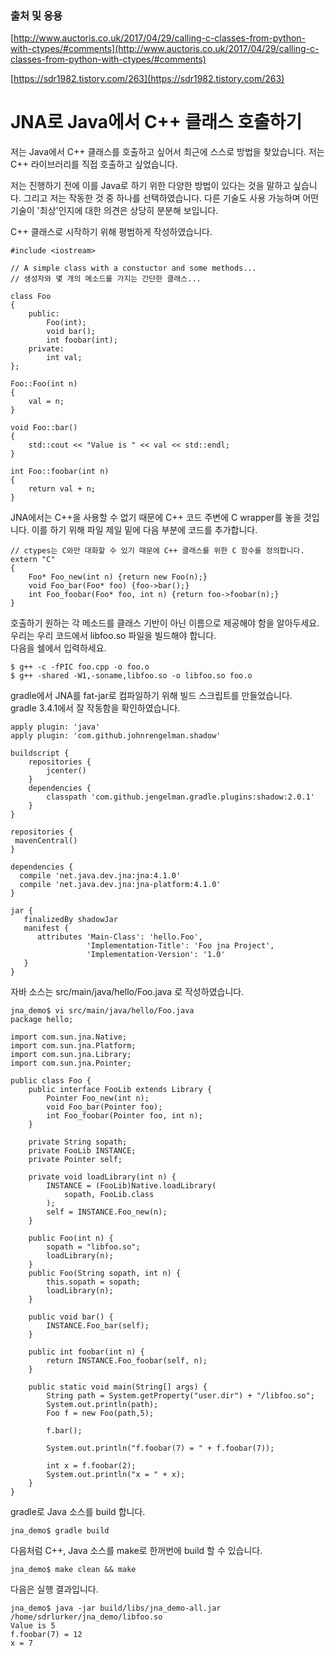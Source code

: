 ### 출처 및 응용

[http://www.auctoris.co.uk/2017/04/29/calling-c-classes-from-python-with-ctypes/#comments](http://www.auctoris.co.uk/2017/04/29/calling-c-classes-from-python-with-ctypes/#comments)

[https://sdr1982.tistory.com/263](https://sdr1982.tistory.com/263)

# JNA로 Java에서 C++ 클래스 호출하기

저는 Java에서 C++ 클래스를 호출하고 싶어서 최근에 스스로 방법을 찾았습니다. 저는 C++ 라이브러리를 직접 호출하고 싶었습니다.

저는 진행하기 전에 이를 Java로 하기 위한 다양한 방법이 있다는 것을 말하고 싶습니다. 그리고 저는 작동한 것 중 하나를 선택하였습니다. 다른 기술도 사용 가능하며 어떤 기술이 '최상'인지에 대한 의견은 상당히 분분해 보입니다.

C++ 클래스로 시작하기 위해 평범하게 작성하였습니다.

```
#include <iostream>

// A simple class with a constuctor and some methods...
// 생성자와 몇 개의 메소드를 가지는 간단한 클래스...

class Foo
{
    public:
        Foo(int);
        void bar();
        int foobar(int);
    private:
        int val;
};

Foo::Foo(int n)
{
    val = n;
}

void Foo::bar()
{
    std::cout << "Value is " << val << std::endl;
}

int Foo::foobar(int n)
{
    return val + n;
}
```

JNA에서는 C++을 사용할 수 없기 때문에 C++ 코드 주변에 C wrapper를 놓을 것입니다. 이를 하기 위해 파일 제일 밑에 다음 부분에 코드를 추가합니다.

```
// ctypes는 C와만 대화할 수 있기 때문에 C++ 클래스를 위한 C 함수를 정의합니다.
extern "C"
{
    Foo* Foo_new(int n) {return new Foo(n);}
    void Foo_bar(Foo* foo) {foo->bar();}
    int Foo_foobar(Foo* foo, int n) {return foo->foobar(n);}
}
```

호출하기 원하는 각 메소드를 클래스 기반이 아닌 이름으로 제공해야 함을 알아두세요.  
우리는 우리 코드에서 libfoo.so 파일을 빌드해야 합니다.  
다음을 쉘에서 입력하세요.

```shell
$ g++ -c -fPIC foo.cpp -o foo.o
$ g++ -shared -W1,-soname,libfoo.so -o libfoo.so foo.o 
```

gradle에서 JNA를 fat-jar로 컴파일하기 위해 빌드 스크립트를 만들었습니다.  
gradle 3.4.1에서 잘 작동함을 확인하였습니다.

```
apply plugin: 'java'
apply plugin: 'com.github.johnrengelman.shadow'

buildscript {
    repositories {
        jcenter()
    }
    dependencies {
        classpath 'com.github.jengelman.gradle.plugins:shadow:2.0.1'
    }
}

repositories {
 mavenCentral()
}

dependencies {
  compile 'net.java.dev.jna:jna:4.1.0'
  compile 'net.java.dev.jna:jna-platform:4.1.0'
}

jar {
   finalizedBy shadowJar
   manifest {
      attributes 'Main-Class': 'hello.Foo',
                 'Implementation-Title': 'Foo jna Project',
                 'Implementation-Version': '1.0'
   }
}
```

자바 소스는 src/main/java/hello/Foo.java 로 작성하였습니다.

```
jna_demo$ vi src/main/java/hello/Foo.java
package hello;

import com.sun.jna.Native;
import com.sun.jna.Platform;
import com.sun.jna.Library;
import com.sun.jna.Pointer;

public class Foo {
    public interface FooLib extends Library {
        Pointer Foo_new(int n);
        void Foo_bar(Pointer foo);
        int Foo_foobar(Pointer foo, int n);
    }

    private String sopath;
    private FooLib INSTANCE;
    private Pointer self;

    private void loadLibrary(int n) {
        INSTANCE = (FooLib)Native.loadLibrary(
            sopath, FooLib.class
        );
        self = INSTANCE.Foo_new(n);
    }

    public Foo(int n) {
        sopath = "libfoo.so";
        loadLibrary(n);
    }
    public Foo(String sopath, int n) {
        this.sopath = sopath;
        loadLibrary(n);
    }

    public void bar() {
        INSTANCE.Foo_bar(self);
    }

    public int foobar(int n) {
        return INSTANCE.Foo_foobar(self, n);
    }

    public static void main(String[] args) {
        String path = System.getProperty("user.dir") + "/libfoo.so";
        System.out.println(path);
        Foo f = new Foo(path,5);

        f.bar();

        System.out.println("f.foobar(7) = " + f.foobar(7));

        int x = f.foobar(2);
        System.out.println("x = " + x);
    }
}
```

gradle로 Java 소스를 build 합니다.

```
jna_demo$ gradle build
```

다음처럼 C++, Java 소스를 make로 한꺼번에 build 할 수 있습니다.

```
jna_demo$ make clean && make
```

다음은 실행 결과입니다.

```
jna_demo$ java -jar build/libs/jna_demo-all.jar
/home/sdrlurker/jna_demo/libfoo.so
Value is 5
f.foobar(7) = 12
x = 7
```

